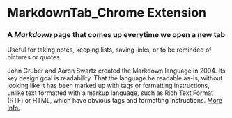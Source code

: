 # MarkdownTab_Chrome Extension
### A *Markdown* page that comes up __everytime__ we open a new tab

Useful for taking notes, keeping lists, saving links, or to be reminded of pictures or quotes.

John Gruber and Aaron Swartz created the Markdown language in 2004. Its key design goal is readability. That the language be readable as-is, without looking like it has been marked up with tags or formatting instructions, unlike text formatted with a markup language, such as Rich Text Format (RTF) or HTML, which have obvious tags and formatting instructions. [More Info.](https://en.wikipedia.org/wiki/Markdown)
